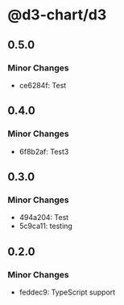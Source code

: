 # @d3-chart/d3

## 0.5.0

### Minor Changes

-   ce6284f: Test

## 0.4.0

### Minor Changes

-   6f8b2af: Test3

## 0.3.0

### Minor Changes

-   494a204: Test
-   5c9ca11: testing

## 0.2.0

### Minor Changes

-   feddec9: TypeScript support
